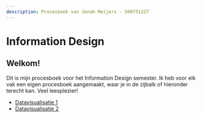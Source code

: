 ```yaml
---
description: Procesboek van Jonah Meijers - 500751227
---
```


# Information Design

## Welkom!

Dit is mijn procesboek voor het Information Design semester. Ik heb voor elk vak een eigen procesboek aangemaakt, waar je in de zijbalk of hieronder terecht kan. Veel leesplezier!

* [Datavisualisatie 1](datavisualisatie-1/inleiding.md)
* [Datavisualisatie 2](datavisualisatie-2/untitled.md)

